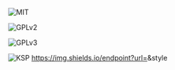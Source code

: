 
![MIT](https://img.shields.io/endpoint?url=https://raw.githubusercontent.com/zer0Kerbal/G-Force/master/Json/MIT.json&log="https://i.postimg.cc/bvjfsMP5/MIT-17x17.png"&logoColor="black"&logoWidth="17"&link="https://i.postimg.cc/bvjfsMP5/MIT-17x17.png)

![GPLv2](https://img.shields.io/endpoint?url=https://raw.githubusercontent.com/zer0Kerbal/G-Force/master/Json/GPLv2.json)

![GPLv3](https://img.shields.io/endpoint?url=https://raw.githubusercontent.com/zer0Kerbal/G-Force/master/Json/GPLv3.json)

![KSP](https://img.shields.io/endpoint?url=https://raw.githubusercontent.com/zer0Kerbal/G-Force/master/Json/ksp.json)
https://img.shields.io/endpoint?url=<URL>&style<STYLE>

![GPLv2](https://img.shields.io/endpoint?url=https://raw.githubusercontent.com/zer0Kerbal/G-Force/master/Json/GPLv2.json)


[license:label]: GPLv2
[License:url]: https://img.shields.io/endpoint?url=https://raw.githubusercontent.com/zer0Kerbal/G-Force/master/Json/GPLv2.json

[![][shield:ver-mod]][mod:ver]

[LISTED:Spacedock] [LISTED:CKAN] [LISTED:Github] [LISTED:Curseforge]

 # version:
[MOD:name]     : Alternate Resource Panel Icons (ARPI)
[MOD:shortname]: ARPIcons (ARPI)
[MOD:author]   : zer0Kerbal
[MOD:forum]    :
[MOS:manualversion]: https://img.shields.io/badge/MOD%20version-0.10.1.0-orange.svg?style=plastic
[MOD:autoversion]  : https://img.shields.io/github/v/release/zer0Kerbal/ARPIcons?include_prereleases?style=plastic

[LISTED:Spacedock] : https://img.shields.io/badge/SpaceDock-listed-blue.svg?style=plastic
[LISTED:CKAN]       : https://img.shields.io/badge/CKAN-Indexed-blue.svg?style=plastic
[LISTED:Github]     : https://img.shields.io/badge/Github-Indexed-blue.svg?style=plastic?logo=github
[LISTED:Curseforge] : https://img.shields.io/badge/CurseForge-listed-blue.svg?style=plastic



  "logo": "https://i.postimg.cc/bvjfsMP5/MIT-17x17.png",
  "logoColor": "black",
  "logoWidth": "17",
  "link": "https://i.postimg.cc/bvjfsMP5/MIT-17x17.png"
